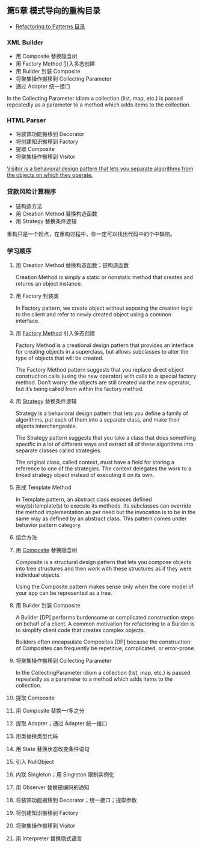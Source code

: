 ## 第5章 模式导向的重构目录

- [Refactoring to Patterns 目录](./index.md)

### XML Builder

- 用 Composite 替换隐含树
- 用 Factory Method 引入多态创建
- 用 Builder 封装 Composite
- 将聚集操作搬移到 Collecting Parameter
- 通过 Adapter 统一接口


In the Collecting Parameter idiom a collection (list, map, etc.) is passed repeatedly as a parameter to a method which adds items to the collection.

### HTML Parser

- 将装饰功能搬移到 Decorator
- 将创建知识搬移到 Factory
- 提取 Composite
- 将聚集操作搬移到 Visitor

[Visitor is a behavioral design pattern that lets you separate algorithms from the objects on which they operate.](https://refactoring.guru/design-patterns/visitor)


### 贷款风险计算程序

- 链构造方法
- 用 Creation Method 替换构造函数
- 用 Strategy 替换条件逻辑

重构只是一个起点，在重构过程中，你一定可以找出代码中的个中缺陷。

### 学习顺序

1. 用 Creation Method 替换构造函数；链构造函数

    Creation Method is simply a static or nonstatic method that creates and returns an object instance.

2. 用 Factory 封装类

    In Factory pattern, we create object without exposing the creation logic to the client and refer to newly created object using a common interface.

3. 用 [Factory Method](https://refactoring.guru/design-patterns/factory-method) 引入多态创建

    Factory Method is a creational design pattern that provides an interface for creating objects in a superclass, but allows subclasses to alter the type of objects that will be created.

    The Factory Method pattern suggests that you replace direct object construction calls (using the new operator) with calls to a special factory method. Don’t worry: the objects are still created via the new operator, but it’s being called from within the factory method.

4. 用 [Strategy](https://refactoring.guru/design-patterns/strategy) 替换条件逻辑

    Strategy is a behavioral design pattern that lets you define a family of algorithms, put each of them into a separate class, and make their objects interchangeable.

    The Strategy pattern suggests that you take a class that does something specific in a lot of different ways and extract all of these algorithms into separate classes called strategies.

    The original class, called context, must have a field for storing a reference to one of the strategies. The context delegates the work to a linked strategy object instead of executing it on its own.

5. 形成 Template Method

    In Template pattern, an abstract class exposes defined way(s)/template(s) to execute its methods. Its subclasses can override the method implementation as per need but the invocation is to be in the same way as defined by an abstract class. This pattern comes under behavior pattern category.

6. 组合方法
7. 用 [Composite](https://refactoring.guru/design-patterns/composite) 替换隐含树

    Composite is a structural design pattern that lets you compose objects into tree structures and then work with these structures as if they were individual objects.

    Using the Composite pattern makes sense only when the core model of your app can be represented as a tree.

8. 用 Builder 封装 Composite

    A Builder [DP] performs burdensome or complicated construction steps on behalf of a client. A common motivation for refactoring to a Builder is to simplify client code that creates complex objects.

    Builders often encapsulate Composites [DP] because the construction of Composites can frequently be repetitive, complicated, or error-prone.

9. 将聚集操作搬移到 Collecting Parameter

    In the CollectingParameter idiom a collection (list, map, etc.) is passed repeatedly as a parameter to a method which adds items to the collection.

10. 提取 Composite
11. 用 Composite 替换一/多之分
12. 提取 Adapter；通过 Adapter 统一接口
13. 用类替换类型代码
14. 用 State 替换状态改变条件语句
15. 引入 NullObject
16. 内联 Singleton；用 Singleton 限制实例化
17. 用 Observer 替换硬编码的通知
18. 将装饰功能搬移到 Decorator；统一接口；提取参数
19. 将创建知识搬移到 Factory
20. 将聚集操作搬移到 Visitor
21. 用 Interpreter 替换隐式语言
